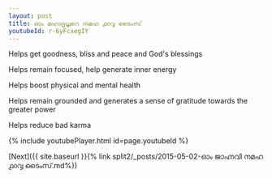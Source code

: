 ```yaml
---
layout: post
title: ഓം മഹാദൃധൃറെ നമഹ ൧൦൮ ടൈംസ്
youtubeId: r-6yFcxegIY
---
```

 
 
Helps get goodness, bliss and peace and God's blessings
 
Helps remain focused, help generate inner energy 
 
Helps boost physical and mental health 
 
Helps remain grounded and generates a sense of gratitude towards the greater power 
 
Helps reduce bad karma
 
 
 
 


{% include youtubePlayer.html id=page.youtubeId %}
 
[Next]({{ site.baseurl }}{% link  split2/_posts/2015-05-02-ഓം ജാഹ്നവി നമഹ ൧൦൮ ടൈംസ്.md%})
 
